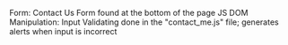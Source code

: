 Form: Contact Us Form found at the bottom of the page 
JS DOM Manipulation: Input Validating done in the "contact_me.js" file; generates alerts when input is incorrect

